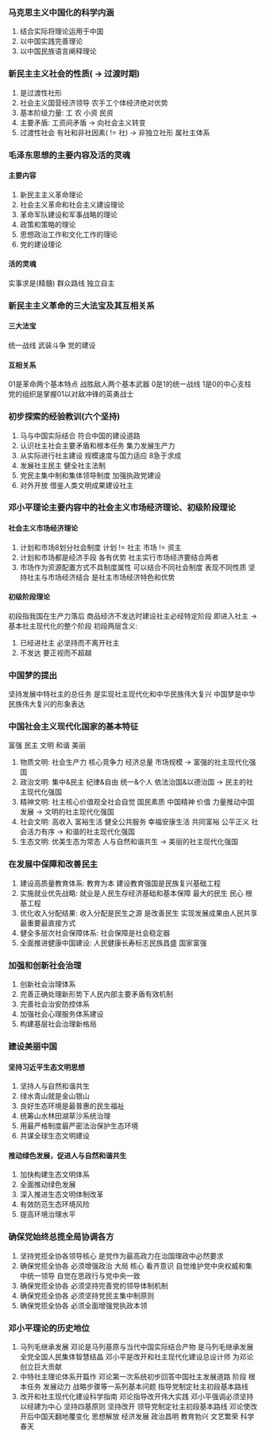 ### 马克思主义中国化的科学内涵
1. 结合实际将理论运用于中国
2. 以中国实践完善理论
3. 以中国民族语言阐释理论

### 新民主主义社会的性质( -> 过渡时期)
1. 是过渡性社形
2. 社会主义国营经济领导 农手工个体经济绝对优势
3. 基本阶级力量: 工 农 小资 民资
4. 主要矛盾: 工资间矛盾 -> 向社会主义转变
5. 过渡性社会 有社和非社因素( != 社) -> 非独立社形 属社主体系

### 毛泽东思想的主要内容及活的灵魂
#### 主要内容 
1. 新民主主义革命理论
2. 社会主义革命和社会主义建设理论
3. 革命军队建设和军事战略的理论
4. 政策和策略的理论
5. 思想政治工作和文化工作的理论
6. 党的建设理论
#### 活的灵魂
实事求是(精髓) 群众路线 独立自主

### 新民主主义革命的三大法宝及其互相关系
#### 三大法宝
统一战线 武装斗争 党的建设
#### 互相关系
01是革命两个基本特点 战胜敌人两个基本武器
0是1的统一战线 1是0的中心支柱
党的组织是掌握01以对敌冲锋的英勇战士

### 初步探索的经验教训(六个坚持)
1. 马与中国实际结合 符合中国的建设道路
2. 认识社主社会主要矛盾和根本任务 集力发展生产力
3. 从实际进行社主建设 规模速度与国力适应 8急于求成
4. 发展社主民主 健全社主法制
5. 党民主集中制和集体领导制度 加强执政党建设
6. 对外开放 借鉴人类文明成果建设社主

### 邓小平理论主要内容中的社会主义市场经济理论、初级阶段理论
#### 社会主义市场经济理论
1. 计划和市场8划分社会制度 计划 != 社主 市场 != 资主
2. 计划和市场都是经济手段 各有优势 社主实行市场经济要结合两者
3. 市场作为资源配置方式不具制度属性 可以结合不同社会制度 表现不同性质
坚持社主与市场经济结合 是社主市场经济特色和优势
#### 初级阶段理论
初段指我国在生产力落后 商品经济不发达时建设社主必经特定阶段
即进入社主 -> 基本社主现代化的整个阶段
初段两层含义:
1. 已经进社主 必坚持而不离开社主
2. 不发达 要正视而不超越

### 中国梦的提出
坚持发展中特社主的总任务 是实现社主现代化和中华民族伟大复兴
中国梦是中华民族伟大复兴的形象表达

### 中国社会主义现代化国家的基本特征
富强 民主 文明 和谐 美丽
1. 物质文明: 社会生产力 核心竞争力 经济总量 市场规模 -> 富强的社主现代化强国
2. 政治文明: 集中&民主 纪律&自由 统一&个人 依法治国&以德治国 -> 民主的社主现代化强国
3. 精神文明: 社主核心价值观全社会自觉 国民素质 中国精神 价值 力量推动中国发展 -> 文明的社主现代化强国
4. 社会文明: 高收入 富裕生活 健全公共服务 幸福安康生活 共同富裕 公平正义 社会活力有序 -> 和谐的社主现代化强国
5. 生态文明: 优美生态为常态 人与自然和谐共生 -> 美丽的社主现代化强国

### 在发展中保障和改善民主
1. 建设高质量教育体系: 教育为本 建设教育强国是民族复兴基础工程
2. 实施就业优先战略: 就业是人民生存经济基础和基本保障 最大的民生 民心 根基工程
3. 优化收入分配结果: 收入分配是民生之源 是改善民生 实现发展成果由人民共享最重要最直接方式
4. 健全多层次社会保障体系: 社会保障是社会稳定器
5. 全面推进健康中国建设: 人民健康长寿标志民族昌盛 国家富强

### 加强和创新社会治理
1. 创新社会治理体系
2. 完善正确处理新形势下人民内部主要矛盾有效机制
3. 完善社会治安防控体系
4. 加强社会心理服务体系建设
5. 构建基层社会治理新格局

### 建设美丽中国
#### 坚持习近平生态文明思想
1. 坚持人与自然和谐共生
2. 绿水青山就是金山银山
3. 良好生态环境是最普惠的民生福祉
4. 统筹山水林田湖草沙系统治理
5. 用最严格制度最严密法治保护生态环境
6. 共谋全球生态文明建设
#### 推动绿色发展，促进人与自然和谐共生
1. 加快构建生态文明体系
2. 全面推动绿色发展
3. 深入推进生态文明体制改革
4. 有效防范生态环境风险
5. 提高环境治理水平

### 确保党始终总揽全局协调各方
1. 坚持党揽全协各领导核心 是党作为最高政力在治国理政中必然要求
2. 确保党揽全协各 必须增强政治 大局 核心 看齐意识 自觉维护党中央权威和集中统一领导 自觉在思政行与党中央一致
3. 确保党揽全协各 必须坚持完善党的领导体制机制
4. 确保党揽全协各 必须坚持党民主集中制原则
5. 确保党揽全协各 必须全面增强党执政本领

### 邓小平理论的历史地位
1. 马列毛继承发展
邓论是马列基原与当代中国实际结合产物 是马列毛继承发展 全党全国人民集体智慧结晶
邓小平是改开和社主现代化建设总设计师 为邓论创立巨大贡献
2. 中特社主理论体系开篇作
邓论第一次系统初步回答中国社主发展道路 阶段 根本任务 发展动力 战略步骤等一系列基本问题
指导党制定社主初段基本路线 
3. 改开和社主现代化建设科学指南
邓论指导改开伟大实践
邓小平强调必须坚持以经建为中心 坚持四基原则 坚持改开 领导党制定社主初段基本路线
邓论使改开后中国天翻地覆变化 思想解放 经济发展 政治昌明 教育勃兴 文艺繁荣 科学春天
